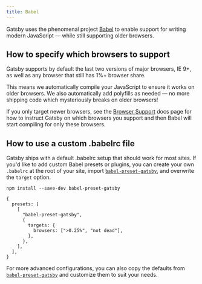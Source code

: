 ```yaml
---
title: Babel
---
```


Gatsby uses the phenomenal project [Babel](https://babeljs.io/) to enable
support for writing modern JavaScript — while still supporting older browsers.

## How to specify which browsers to support

Gatsby supports by default the last two versions of major browsers, IE 9+, as well as
any browser that still has 1%+ browser share.

This means we automatically compile your JavaScript to ensure it works on older browsers.
We also automatically add polyfills as needed — no more shipping code which mysteriously
breaks on older browsers!

If you only target newer browsers, see the [Browser
Support](/docs/browser-support/) docs page for how to instruct Gatsby on which
browsers you support and then Babel will start compiling for only these
browsers.

## How to use a custom .babelrc file

Gatsby ships with a default .babelrc setup that should work for most sites. If you'd like
to add custom Babel presets or plugins, you can create your own `.babelrc` at the root of your site, import [`babel-preset-gatsby`](https://github.com/gatsbyjs/gatsby/tree/master/packages/babel-preset-gatsby), and overwrite the `target` option.

```shell
npm install --save-dev babel-preset-gatsby
```

```json5:title=.babelrc
{
  presets: [
    [
      "babel-preset-gatsby",
      {
        targets: {
          browsers: [">0.25%", "not dead"],
        },
      },
    ],
  ],
}
```

For more advanced configurations, you can also copy the defaults from [`babel-preset-gatsby`](https://github.com/gatsbyjs/gatsby/tree/master/packages/babel-preset-gatsby) and customize them to suit your needs.
